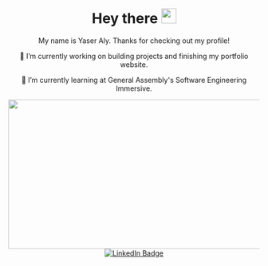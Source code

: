 <h1 align="center">
  Hey there
  <img src="https://media.giphy.com/media/hvRJCLFzcasrR4ia7z/giphy.gif" width="30px"/>
</h1>
 <p align="center"> My name is Yaser Aly. Thanks for checking out my profile!</p>
  <p align="center"> 🔭 I’m currently working on building projects and finishing my portfolio website.</p>
  <p align="center"> 🌱 I’m currently learning at General Assembly's Software Engineering Immersive. </p>
<div id="header" align="center">
  <img src="https://media4.giphy.com/media/xT9IgzoKnwFNmISR8I/giphy.gif" height="300" width="600"/> 
</div>
 


<div id="badges" align="center">
  <a href="https://www.linkedin.com/in/yaser-aly-366bb1235/">
    <img src="https://img.shields.io/badge/LinkedIn-blue?style=for-the-badge&logo=linkedin&logoColor=white" alt="LinkedIn Badge"/>
  </a>
</div>


<!--
**yasermaly/yasermaly** is a ✨ _special_ ✨ repository because its `README.md` (this file) appears on your GitHub profile.

Here are some ideas to get you started:

- 👯 I’m looking to collaborate on ...
- 🤔 I’m looking for help with ...
- 💬 Ask me about ...
- 📫 How to reach me: ...
- 😄 Pronouns: ...
- ⚡ Fun fact: ...
-->
